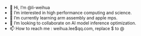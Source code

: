- 👋 Hi, I’m @li-weihua
- 👀 I’m interested in high performance computing and science.
- 🌱 I’m currently learning arm assembly and apple mps.
- 💞️ I’m looking to collaborate on AI model inference optimization.
- 📫 How to reach me : weihua.lee$qq.com, replace $ to @

<!---
li-weihua/li-weihua is a ✨ special ✨ repository because its `README.md` (this file) appears on your GitHub profile.
You can click the Preview link to take a look at your changes.
--->
